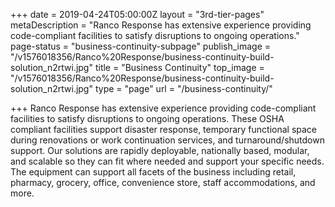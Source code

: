 +++
date = 2019-04-24T05:00:00Z
layout = "3rd-tier-pages"
metaDescription = "Ranco Response has extensive experience providing code-compliant facilities to satisfy disruptions to ongoing operations."
page-status = "business-continuity-subpage"
publish_image = "/v1576018356/Ranco%20Response/business-continuity-build-solution_n2rtwi.jpg"
title = "Business Continuity"
top_image = "/v1576018356/Ranco%20Response/business-continuity-build-solution_n2rtwi.jpg"
type = "page"
url = "/business-continuity/"

+++
Ranco Response has extensive experience providing code-compliant facilities to satisfy disruptions to ongoing operations. These OSHA compliant facilities support disaster response, temporary functional space during renovations or work continuation services, and turnaround/shutdown support. Our solutions are rapidly deployable, nationally based, modular, and scalable so they can fit where needed and support your specific needs. The equipment can support all facets of the business including retail, pharmacy, grocery, office, convenience store, staff accommodations, and more.